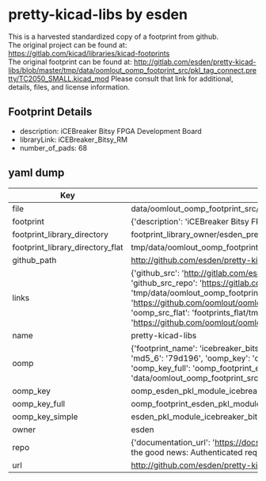 # pretty-kicad-libs by esden  
This is a harvested standardized copy of a footprint from github.  
The original project can be found at:  
https://gitlab.com/kicad/libraries/kicad-footprints  
The original footprint can be found at:
http://gitlab.com/esden/pretty-kicad-libs/blob/master/tmp/data/oomlout_oomp_footprint_src/pkl_tag_connect.pretty/TC2050_SMALL.kicad_mod
Please consult that link for additional, details, files, and license information.  
## Footprint Details
* description: iCEBreaker Bitsy FPGA Development Board  
* libraryLink: iCEBreaker_Bitsy_RM  
* number_of_pads: 68  
## yaml dump  
| Key | Value |  
| --- | --- |  
| file | data/oomlout_oomp_footprint_src/pretty-kicad-libs/pkl_module.pretty/iCEBreaker_Bitsy_RM.kicad_mod |  
| footprint | {'description': 'iCEBreaker Bitsy FPGA Development Board', 'libraryLink': 'iCEBreaker_Bitsy_RM', 'number_of_pads': 68} |  
| footprint_library_directory | footprint_library_owner/esden_pretty-kicad-libs |  
| footprint_library_directory_flat | tmp/data/oomlout_oomp_footprint_src/footprints_flat/esden_pkl_module_icebreaker_bitsy_rm/working |  
| github_path | http://github.com/esden/pretty-kicad-libs/blob/master/tmp/data/oomlout_oomp_footprint_src/pkl_module.pretty/iCEBreaker_Bitsy_RM.kicad_mod |  
| links | {'github_src': 'http://gitlab.com/esden/pretty-kicad-libs/blob/master/tmp/data/oomlout_oomp_footprint_src/pkl_tag_connect.pretty/TC2050_SMALL.kicad_mod', 'github_src_repo': 'https://gitlab.com/kicad/libraries/kicad-footprints', 'oomp_bot': 'tmp/data/oomlout_oomp_footprint_src/footprints/esden_pkl_module_icebreaker_bitsy_rm/working', 'oomp_bot_github': 'https://github.com/oomlout/oomlout_oomp_footprint_bot/tree/main/tmp/data/oomlout_oomp_footprint_src/footprints/esden_pkl_module_icebreaker_bitsy_rm/working', 'oomp_src_flat': 'footprints_flat/tmp/data/oomlout_oomp_footprint_src/footprints_flat/esden_pkl_module_icebreaker_bitsy_rm/working', 'oomp_src_flat_github': 'https://github.com/oomlout/oomlout_oomp_footprint_src/tree/main/tmp/data/oomlout_oomp_footprint_src/footprints_flat/esden_pkl_module_icebreaker_bitsy_rm/working'} |  
| name | pretty-kicad-libs |  
| oomp | {'footprint_name': 'icebreaker_bitsy_rm', 'library_name': 'pkl_module', 'md5': '79d196883d9c9b5f60e1ed6647465f68', 'md5_10': '79d196883d', 'md5_5': '79d19', 'md5_6': '79d196', 'oomp_key': 'oomp_esden_pkl_module_icebreaker_bitsy_rm', 'oomp_key_extra': 'oomp_footprint_esden_pkl_module_icebreaker_bitsy_rm', 'oomp_key_full': 'oomp_footprint_esden_pkl_module_icebreaker_bitsy_rm_79d196', 'oomp_key_simple': 'esden_pkl_module_icebreaker_bitsy_rm', 'original_filename': 'data/oomlout_oomp_footprint_src/pretty-kicad-libs/pkl_module.pretty/iCEBreaker_Bitsy_RM.kicad_mod', 'owner_name': 'esden'} |  
| oomp_key | oomp_esden_pkl_module_icebreaker_bitsy_rm |  
| oomp_key_full | oomp_footprint_esden_pkl_module_icebreaker_bitsy_rm |  
| oomp_key_simple | esden_pkl_module_icebreaker_bitsy_rm |  
| owner | esden |  
| repo | {'documentation_url': 'https://docs.github.com/rest/overview/resources-in-the-rest-api#rate-limiting', 'message': "API rate limit exceeded for 84.66.142.224. (But here's the good news: Authenticated requests get a higher rate limit. Check out the documentation for more details.)"} |  
| url | http://github.com/esden/pretty-kicad-libs |  

